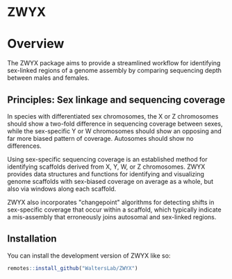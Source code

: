 
# ZWYX

<!-- badges: start -->
<!-- badges: end -->

# Overview

The ZWYX package aims to provide a streamlined workflow for identifying sex-linked regions of a genome assembly by comparing sequencing depth between males and females.

## Principles: Sex linkage and sequencing coverage

In species with differentiated sex chromosomes, the X or Z chromosomes should show a two-fold difference in sequencing coverage between sexes, while the sex-specific Y or W chromosomes should show an opposing and far more biased pattern of coverage. Autosomes should show no differences.

Using sex-specific sequencing coverage is an established method for identifying scaffolds derived from X, Y, W, or Z chromosomes. ZWYX provides data structures and functions for identifying and visualizing genome scaffolds with sex-biased coverage on average as a whole, but also via windows along each scaffold. 

ZWYX also incorporates "changepoint" algorithms for detecting shifts in sex-specific coverage that occur within a scaffold, which typically indicate a mis-assembly that erroneously joins autosomal and sex-linked regions.

## Installation

You can install the development version of ZWYX like so:

``` r
remotes::install_github("WaltersLab/ZWYX")
```

